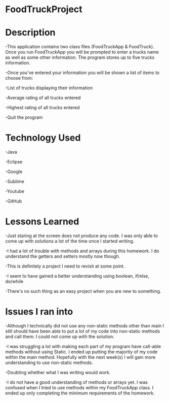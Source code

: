 # FoodTruckProject


# Description
-This application contains two class files (FoodTruckApp & FoodTruck). 
Once you run FoodTruckApp you will be prompted to enter a trucks name as well as some other information. The program stores up to five trucks information. 

-Once you've entered your information you will be shown a list of items to choose from:

-List of trucks displaying their information

-Average rating of all trucks entered

-Highest rating of all trucks entered

-Quit the program

# Technology Used
-Java

-Eclipse

-Google

-Sublime

-Youtube

-GitHub
# Lessons Learned
-Just staring at the screen does not produce any code. I was only able to come up with solutions a lot of the time once I started writing. 

-I had a lot of trouble with methods and arrays during this homework. I do understand the getters and setters mostly now though.

-This is definitely a project I need to revisit at some point.

-I seem to have gained a better understanding using boolean, if/else, do/while 

-There's no such thing as an easy project when you are new to something.
# Issues I ran into
-Although I technically did not use any non-static methods other than main I still should have been able to put a lot of my code into non-static methods and call them. I could not come up with the solution.

-I was struggling a lot with making each part of my program have call-able methods without using Static. I ended up putting the majority of my code within the main method. Hopefully with the next week(s) I will gain more understanding to use non-static methods.

-Doubting whether what I was writing would work. 

-I do not have a good understanding of methods or arrays yet. I was confused when I tried to use methods within my FoodTruckApp class. I ended up only completing the minimum requirements of the homework.